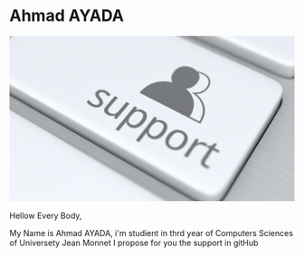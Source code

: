 # Ahmad AYADA
![Ahmad AYADA](../images/support.jpg)

Hellow Every Body,

My Name is Ahmad AYADA, i'm studient in thrd year of Computers Sciences of  Universety Jean Monnet
I propose for you the support in gitHub

